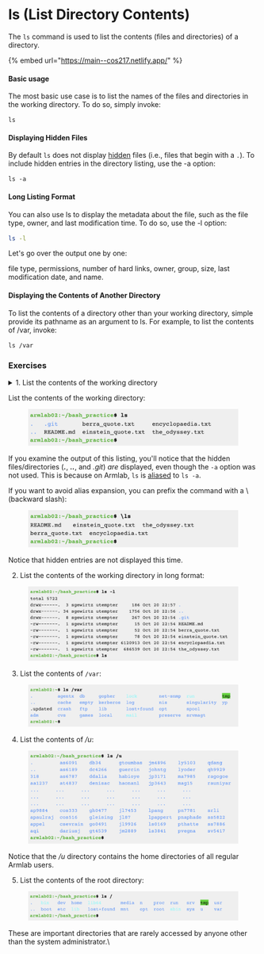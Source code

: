 # ls (List Directory Contents)

The `ls` command is used to list the contents (files and directories) of a directory.&#x20;

{% embed url="https://main--cos217.netlify.app/" %}

#### Basic usage

The most basic use case is to list the names of the files and directories in the working directory. To do so, simply invoke:

```
ls
```

#### Displaying Hidden Files

By default `ls` does not display [hidden](../../linux-operating-system/filesystem/notable-directories.md#hidden-files-directories) files (i.e., files that begin with a `.`). To include hidden entries in the directory listing, use the -a option:

```
ls -a
```

#### Long Listing Format

You can also use ls to display the metadata about the file, such as the file type, owner, and last modification time. To do so, use the -l option:

```bash
ls -l
```

Let's go over the output one by one:

file type, permissions, number of hard links, owner, group, size, last modification date, and name. &#x20;

#### Displaying the Contents of Another Directory

To list the contents of a directory other than your working directory, simple provide its pathname as an argument to ls. For example, to list the contents of /var, invoke:

```
ls /var
```

### Exercises

<details>

<summary>1. List the contents of the working directory</summary>



</details>

List the contents of the working directory:

<figure><img src="../../.gitbook/assets/Screenshot 2023-04-25 at 10.10.51 PM.png" alt=""><figcaption></figcaption></figure>

If you examine the output of this listing, you'll notice that the hidden files/directories (_**.**_, _**..**_, and _.git_) _are_ displayed, even though the `-a` option was not used. This is because on Armlab, `ls` is [aliased](../useful-command-line-features.md#aliases) to `ls -a`.

If you want to avoid alias expansion, you can prefix the command with a \ (backward slash):&#x20;

<figure><img src="../../.gitbook/assets/Screenshot 2023-04-25 at 10.50.55 PM.png" alt=""><figcaption></figcaption></figure>

Notice that hidden entries are not displayed this time.&#x20;

2. List the contents of the working directory in long format:

<figure><img src="../../.gitbook/assets/Screenshot 2023-04-25 at 10.11.18 PM.png" alt=""><figcaption></figcaption></figure>

3. List the contents of `/var`:

<figure><img src="../../.gitbook/assets/Screenshot 2023-04-25 at 10.11.29 PM.png" alt=""><figcaption></figcaption></figure>

4. List the contents of _/u_: &#x20;

<figure><img src="../../.gitbook/assets/Screenshot 2023-04-25 at 10.11.40 PM.png" alt=""><figcaption></figcaption></figure>

Notice that the _/u_ directory contains the home directories of all regular Armlab users.&#x20;

5. List the contents of the root directory: &#x20;

<figure><img src="../../.gitbook/assets/Screenshot 2023-04-25 at 10.11.54 PM.png" alt=""><figcaption></figcaption></figure>

These are important directories that are rarely accessed by anyone other than the system administrator.\
